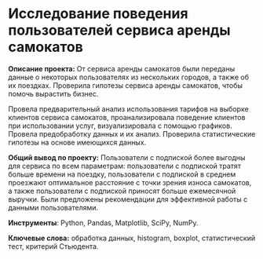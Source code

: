 # Исследование поведения пользователей сервиса аренды самокатов

**Описание проекта:** От сервиса аренды самокатов были переданы данные о некоторых пользователях из нескольких городов, а также об их поездках. Проверила гипотезы сервиса аренды самокатов, чтобы помочь вырастить бизнес.

Провела предварительный анализ использования тарифов на выборке клиентов сервиса самокатов, проанализировала поведение клиентов при использовании услуг, визуализировала с помощью графиков. Провела предобработку данных и их анализ. Проверила статистические гипотезы на основе имеющихся данных.

**Общий вывод по проекту:** Пользователи с подпиской более выгодны для сервиса по всем параметрам: пользователи с подпиской тратят больше времени на поездку, пользователи с подпиской в среднем проезжают оптимальное расстояние с точки зрения износа самокатов, а также пользователи с подпиской приносят больше ежемесячной выручки. Были предложены рекомендации для эффективной работы с данными пользователями.

**Инструменты**: Python, Pandas, Matplotlib, SciPy, NumPy.

**Ключевые слова:** обработка данных, histogram, boxplot, статистический тест, критерий Стьюдента.
